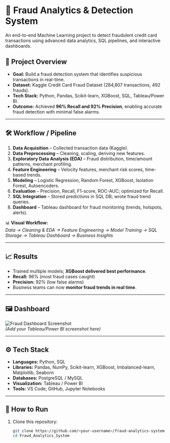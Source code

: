 # 🚨 Fraud Analytics & Detection System  

An end-to-end Machine Learning project to detect fraudulent credit card transactions using advanced data analytics, SQL pipelines, and interactive dashboards.  

## 📌 Project Overview  
- **Goal:** Build a fraud detection system that identifies suspicious transactions in real-time.  
- **Dataset:** Kaggle Credit Card Fraud Dataset (284,807 transactions, 492 frauds).  
- **Tech Stack:** Python, Pandas, Scikit-learn, XGBoost, SQL, Tableau/Power BI.  
- **Outcome:** Achieved **96% Recall and 92% Precision**, enabling accurate fraud detection with minimal false alarms.  

---

## 🛠 Workflow / Pipeline  

1. **Data Acquisition** – Collected transaction data (Kaggle).  
2. **Data Preprocessing** – Cleaning, scaling, deriving new features.  
3. **Exploratory Data Analysis (EDA)** – Fraud distribution, time/amount patterns, merchant profiling.  
4. **Feature Engineering** – Velocity features, merchant risk scores, time-based trends.  
5. **Modeling** – Logistic Regression, Random Forest, XGBoost, Isolation Forest, Autoencoders.  
6. **Evaluation** – Precision, Recall, F1-score, ROC-AUC; optimized for Recall.  
7. **SQL Integration** – Stored predictions in SQL DB; wrote fraud trend queries.  
8. **Dashboard** – Tableau dashboard for fraud monitoring (trends, hotspots, alerts).  

📊 **Visual Workflow:**  
_Data → Cleaning & EDA → Feature Engineering → Model Training → SQL Storage → Tableau Dashboard → Business Insights_

---

## 📈 Results  

- Trained multiple models; **XGBoost delivered best performance**.  
- **Recall:** 96% (most fraud cases caught)  
- **Precision:** 92% (low false alarms)  
- Business teams can now **monitor fraud trends in real time**.  

---

## 🖼 Dashboard  

![Fraud Dashboard Screenshot](reports/figures/dashboard.png)  
*(Add your Tableau/Power BI screenshot here)*  

---

## ⚙️ Tech Stack  

- **Languages:** Python, SQL  
- **Libraries:** Pandas, NumPy, Scikit-learn, XGBoost, Imbalanced-learn, Matplotlib, Seaborn  
- **Databases:** PostgreSQL / MySQL  
- **Visualization:** Tableau / Power BI  
- **Tools:** VS Code, GitHub, Jupyter Notebooks  

---

## 🚀 How to Run  

1. Clone this repository:  
   ```bash
   git clone https://github.com/<your-username>/fraud-analytics-system.git
   cd Fraud_Analytics_System
